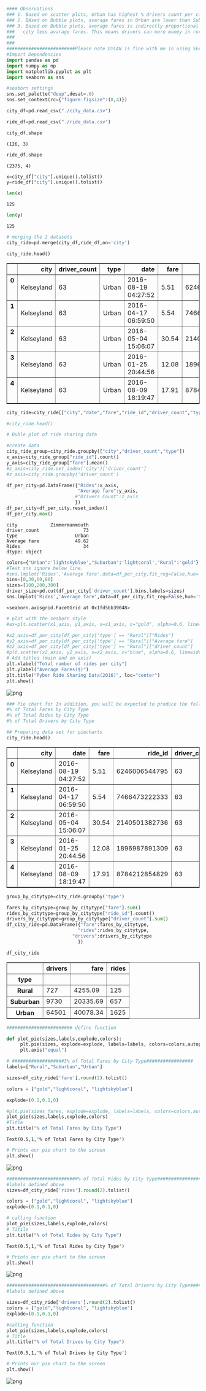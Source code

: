 

```python
#### Observations
### 1. Based on scatter plots, Urban has highest % drivers count per city including fares and number of rides.
### 2. BAsed on Bubble plots, avarage fares in Urban are lower than Sub Urban and Rural. 
### 3. Based on Bubble plots, average fares is indirectly proportional to total number of rides per city. More total number of rides per 
###   city less avarage fares. This means drivers can more money in rural areas where number of rides are less.
###
###
#########################Please note DYLAN is fine with me in using SEABORN for Bubble Plot - RAJAT #####################
#Import Dependencies
import pandas as pd
import numpy as np
import matplotlib.pyplot as plt
import seaborn as sns
```


```python
#seaborn settings
sns.set_palette("deep",desat=.6)
sns.set_context(rc={"figure:figsize":(8,4)})
```


```python
city_df=pd.read_csv("./city_data.csv")
```


```python
ride_df=pd.read_csv("./ride_data.csv")
```


```python
city_df.shape
```




    (126, 3)




```python
ride_df.shape
```




    (2375, 4)




```python
x=city_df["city"].unique().tolist()
y=ride_df["city"].unique().tolist()
```


```python
len(x)
```




    125




```python
len(y)
```




    125




```python
# merging the 2 datasets
city_ride=pd.merge(city_df,ride_df,on='city')
```


```python
city_ride.head()
```




<div>
<style>
    .dataframe thead tr:only-child th {
        text-align: right;
    }

    .dataframe thead th {
        text-align: left;
    }

    .dataframe tbody tr th {
        vertical-align: top;
    }
</style>
<table border="1" class="dataframe">
  <thead>
    <tr style="text-align: right;">
      <th></th>
      <th>city</th>
      <th>driver_count</th>
      <th>type</th>
      <th>date</th>
      <th>fare</th>
      <th>ride_id</th>
    </tr>
  </thead>
  <tbody>
    <tr>
      <th>0</th>
      <td>Kelseyland</td>
      <td>63</td>
      <td>Urban</td>
      <td>2016-08-19 04:27:52</td>
      <td>5.51</td>
      <td>6246006544795</td>
    </tr>
    <tr>
      <th>1</th>
      <td>Kelseyland</td>
      <td>63</td>
      <td>Urban</td>
      <td>2016-04-17 06:59:50</td>
      <td>5.54</td>
      <td>7466473222333</td>
    </tr>
    <tr>
      <th>2</th>
      <td>Kelseyland</td>
      <td>63</td>
      <td>Urban</td>
      <td>2016-05-04 15:06:07</td>
      <td>30.54</td>
      <td>2140501382736</td>
    </tr>
    <tr>
      <th>3</th>
      <td>Kelseyland</td>
      <td>63</td>
      <td>Urban</td>
      <td>2016-01-25 20:44:56</td>
      <td>12.08</td>
      <td>1896987891309</td>
    </tr>
    <tr>
      <th>4</th>
      <td>Kelseyland</td>
      <td>63</td>
      <td>Urban</td>
      <td>2016-08-09 18:19:47</td>
      <td>17.91</td>
      <td>8784212854829</td>
    </tr>
  </tbody>
</table>
</div>




```python
city_ride=city_ride[["city","date","fare","ride_id","driver_count","type"]]
```


```python
#city_ride.head()
```


```python
# Buble plot of ride sharing data

```


```python
#create data
city_ride_group=city_ride.groupby(["city","driver_count","type"])
x_axis=city_ride_group["ride_id"].count()
y_axis=city_ride_group["fare"].mean()
#z_axis=city_ride.set_index('city')['driver_count']
#z_axis=city_ride.groupby('driver_count')
```


```python
df_per_city=pd.DataFrame({"Rides":x_axis,
                          "Average fare":y_axis,
                         #"Drivers Count":z_axis
                         })
df_per_city=df_per_city.reset_index()
df_per_city.max()
```




    city            Zimmermanmouth
    driver_count                73
    type                     Urban
    Average fare             49.62
    Rides                       34
    dtype: object




```python
colors={"Urban":'lightskyblue',"Suburban":'lightcoral',"Rural":'gold'}
#Test sns ignore below line.
#sns.lmplot('Rides','Average fare',data=df_per_city,fit_reg=False,hue='type',palette=colors,size=5)
bins=[0,30,60,80]
sizes=[100,200,300]
driver_size=pd.cut(df_per_city['driver_count'],bins,labels=sizes)
sns.lmplot('Rides','Average fare',data=df_per_city,fit_reg=False,hue='type',palette=colors,size=6,scatter_kws={"s":driver_size})
```




    <seaborn.axisgrid.FacetGrid at 0x1fd5bb39048>




```python
# plot with the seaborn style
#ax=plt.scatter(x1_axis, y1_axis, s=z1_axis, c="gold", alpha=0.6, linewidth=6, label='Rural')

#x2_axis=df_per_city[df_per_city['type'] == "Rural"]["Rides"]
#y2_axis=df_per_city[df_per_city['type'] == "Rural"]["Average fare"]
#z2_axis=df_per_city[df_per_city['type'] == "Rural"]["driver_count"]
#plt.scatter(x2_axis, y2_axis, s=z2_axis, c="blue", alpha=0.6, linewidth=6, label='Urban')
# Add titles (main and on axis)
plt.xlabel("Total number of rides per city")
plt.ylabel("Average Fares($)")
plt.title("Pyber Ride Sharing Data(2016)", loc="center")
plt.show()
```


![png](README_files/README_17_0.png)



```python
### Pie chart for In addition, you will be expected to produce the following three pie charts:
#% of Total Fares by City Type
#% of Total Rides by City Type
#% of Total Drivers by City Type
```


```python
## Preparing data set for piecharts
city_ride.head()
```




<div>
<style>
    .dataframe thead tr:only-child th {
        text-align: right;
    }

    .dataframe thead th {
        text-align: left;
    }

    .dataframe tbody tr th {
        vertical-align: top;
    }
</style>
<table border="1" class="dataframe">
  <thead>
    <tr style="text-align: right;">
      <th></th>
      <th>city</th>
      <th>date</th>
      <th>fare</th>
      <th>ride_id</th>
      <th>driver_count</th>
      <th>type</th>
    </tr>
  </thead>
  <tbody>
    <tr>
      <th>0</th>
      <td>Kelseyland</td>
      <td>2016-08-19 04:27:52</td>
      <td>5.51</td>
      <td>6246006544795</td>
      <td>63</td>
      <td>Urban</td>
    </tr>
    <tr>
      <th>1</th>
      <td>Kelseyland</td>
      <td>2016-04-17 06:59:50</td>
      <td>5.54</td>
      <td>7466473222333</td>
      <td>63</td>
      <td>Urban</td>
    </tr>
    <tr>
      <th>2</th>
      <td>Kelseyland</td>
      <td>2016-05-04 15:06:07</td>
      <td>30.54</td>
      <td>2140501382736</td>
      <td>63</td>
      <td>Urban</td>
    </tr>
    <tr>
      <th>3</th>
      <td>Kelseyland</td>
      <td>2016-01-25 20:44:56</td>
      <td>12.08</td>
      <td>1896987891309</td>
      <td>63</td>
      <td>Urban</td>
    </tr>
    <tr>
      <th>4</th>
      <td>Kelseyland</td>
      <td>2016-08-09 18:19:47</td>
      <td>17.91</td>
      <td>8784212854829</td>
      <td>63</td>
      <td>Urban</td>
    </tr>
  </tbody>
</table>
</div>




```python
group_by_citytype=city_ride.groupby('type')
```


```python
fares_by_citytype=group_by_citytype["fare"].sum()
rides_by_citytype=group_by_citytype["ride_id"].count()
drivers_by_citytype=group_by_citytype["driver_count"].sum()
df_city_ride=pd.DataFrame({"fare":fares_by_citytype,
                          "rides":rides_by_citytype,
                        "drivers":drivers_by_citytype
                          })
```


```python
df_city_ride
```




<div>
<style>
    .dataframe thead tr:only-child th {
        text-align: right;
    }

    .dataframe thead th {
        text-align: left;
    }

    .dataframe tbody tr th {
        vertical-align: top;
    }
</style>
<table border="1" class="dataframe">
  <thead>
    <tr style="text-align: right;">
      <th></th>
      <th>drivers</th>
      <th>fare</th>
      <th>rides</th>
    </tr>
    <tr>
      <th>type</th>
      <th></th>
      <th></th>
      <th></th>
    </tr>
  </thead>
  <tbody>
    <tr>
      <th>Rural</th>
      <td>727</td>
      <td>4255.09</td>
      <td>125</td>
    </tr>
    <tr>
      <th>Suburban</th>
      <td>9730</td>
      <td>20335.69</td>
      <td>657</td>
    </tr>
    <tr>
      <th>Urban</th>
      <td>64501</td>
      <td>40078.34</td>
      <td>1625</td>
    </tr>
  </tbody>
</table>
</div>




```python
######################## define function
```


```python
def plot_pie(sizes,labels,explode,colors):
     plt.pie(sizes, explode=explode, labels=labels, colors=colors,autopct="%1.1f%%", shadow=True, startangle=140)
     plt.axis("equal")
```


```python
# ###################3% of Total Fares by City Type#################
labels=["Rural","Suburban","Urban"]
```


```python
sizes=df_city_ride['fare'].round(2).tolist()
```


```python
colors = ["gold","lightcoral", "lightskyblue"]
```


```python
explode=(0.1,0.1,0)
```


```python
#plt.pie(sizes_fares, explode=explode, labels=labels, colors=colors,autopct="%1.1f%%", shadow=True, startangle=140)
plot_pie(sizes,labels,explode,colors)
#Title
plt.title("% of Total Fares by City Type")
```




    Text(0.5,1,'% of Total Fares by City Type')




```python
# Prints our pie chart to the screen
plt.show()
```


![png](README_files/README_30_0.png)



```python
##########################% of Total Rides by City Type########################
#labels defined above
sizes=df_city_ride['rides'].round(2).tolist()
```


```python
colors = ["gold","lightcoral", "lightskyblue"]
explode=(0.1,0.1,0)
```


```python
# calling function
plot_pie(sizes,labels,explode,colors)
# Titile
plt.title("% of Total Rides by City Type")
```




    Text(0.5,1,'% of Total Rides by City Type')




```python
# Prints our pie chart to the screen
plt.show()
```


![png](README_files/README_34_0.png)



```python
####################################% of Total Drivers by City Type############################
#labels defined above
```


```python
sizes=df_city_ride['drivers'].round(2).tolist()
colors = ["gold","lightcoral", "lightskyblue"]
explode=(0.1,0.1,0)
```


```python
#calling function
plot_pie(sizes,labels,explode,colors)
# Title
plt.title("% of Total Drives by City Type")
```




    Text(0.5,1,'% of Total Drives by City Type')




```python
# Prints our pie chart to the screen
plt.show()
```


![png](README_files/README_38_0.png)

